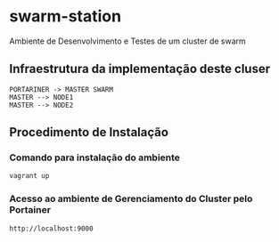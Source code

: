 # swarm-station
Ambiente de Desenvolvimento e Testes de um cluster de swarm

## Infraestrutura da implementação deste cluser
```mermaid
PORTARINER -> MASTER SWARM
MASTER --> NODE1
MASTER --> NODE2
```

## Procedimento de Instalação
### Comando para instalação do ambiente
```sh
vagrant up
```
### Acesso ao ambiente de Gerenciamento do Cluster pelo Portainer
```sh
http://localhost:9000
```


